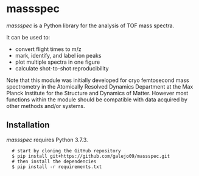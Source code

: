 # massspec 
*massspec* is a Python library for the analysis of TOF mass spectra. 

It can be used to:
- convert flight times to m/z
- mark, identify, and label ion peaks
- plot multiple spectra in one figure
- calculate shot-to-shot reproducibility


Note that this module was initially developed for cryo femtosecond mass spectrometry in the Atomically Resolved Dynamics Department 
at the Max Planck Institute for the Structure and Dynamics of Matter. However most functions within the module should be compatible with 
data acquired by other methods and/or systems.

## Installation
*massspec* requires Python 3.7.3.
```
  # start by cloning the GitHub repository
  $ pip install git+https://github.com/galejo09/massspec.git
  # then install the dependencies
  $ pip install -r requirements.txt
```
